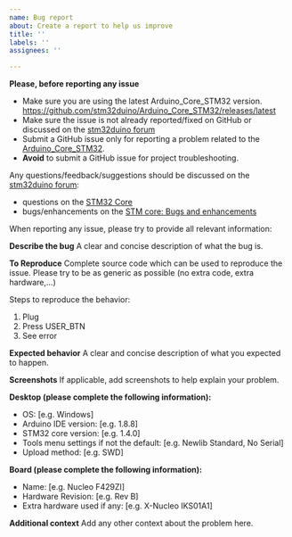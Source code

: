 ```yaml
---
name: Bug report
about: Create a report to help us improve
title: ''
labels: ''
assignees: ''

---
```


**Please, before reporting any issue**
- Make sure you are using the latest Arduino_Core_STM32 version.
  https://github.com/stm32duino/Arduino_Core_STM32/releases/latest
- Make sure the issue is not already reported/fixed on GitHub or discussed on the [stm32duino forum](https://stm32duino.com)
- Submit a GitHub issue only for reporting a problem related to the [Arduino_Core_STM32](https://github.com/stm32duino/Arduino_Core_STM32).
- **Avoid** to submit a GitHub issue for project troubleshooting.

Any questions/feedback/suggestions should be discussed on the [stm32duino forum](https://stm32duino.com):
  * questions on the [STM32 Core](https://www.stm32duino.com/viewforum.php?f=35)
  * bugs/enhancements on the [STM core: Bugs and enhancements](https://www.stm32duino.com/viewforum.php?f=38)

When reporting any issue, please try to provide all relevant information:

**Describe the bug**
A clear and concise description of what the bug is.

**To Reproduce**
Complete source code which can be used to reproduce the issue. Please try to be as generic as possible (no extra code, extra hardware,...)

Steps to reproduce the behavior:
1. Plug
2. Press USER_BTN
3. See error

**Expected behavior**
A clear and concise description of what you expected to happen.

**Screenshots**
If applicable, add screenshots to help explain your problem.

**Desktop (please complete the following information):**
 - OS: [e.g. Windows]
 - Arduino IDE version: [e.g. 1.8.8]
 - STM32 core version: [e.g. 1.4.0]
 - Tools menu settings if not the default: [e.g. Newlib Standard, No Serial]
 - Upload method: [e.g. SWD]

**Board (please complete the following information):**
 - Name: [e.g. Nucleo F429ZI]
 - Hardware Revision: [e.g. Rev B]
 - Extra hardware used if any: [e.g. X-Nucleo IKS01A1]

**Additional context**
Add any other context about the problem here.
